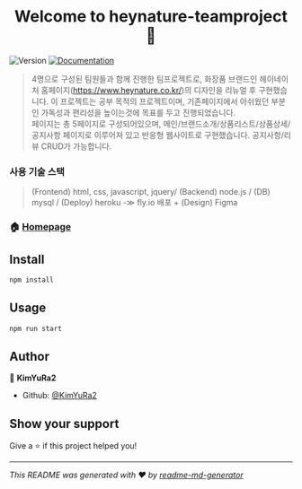 <h1 align="center">Welcome to heynature-teamproject 👋</h1>
<p>
  <img alt="Version" src="https://img.shields.io/badge/version-1.0-blue.svg?cacheSeconds=2592000" />
  <a href="https://github.com/KimYuRa2/heynature-fin/" target="_blank">
    <img alt="Documentation" src="https://img.shields.io/badge/documentation-yes-brightgreen.svg" />
  </a>
</p>

> 4명으로 구성된 팀원들과 함께 진행한 팀프로젝트로, 화장품 브랜드인 헤이네이처 홈페이지(https://www.heynature.co.kr/)의 디자인을 리뉴얼 후 구현했습니다.
이 프로젝트는 공부 목적의 프로젝트이며, 기존페이지에서 아쉬웠던 부분인 가독성과 편리성을 높이는것에 목표를 두고 진행되었습니다.  
페이지는 총 5페이지로 구성되어있으며, 메인/브랜드소개/상품리스트/상품상세/공지사항 페이지로 이루어져 있고 반응형 웹사이트로 구현했습니다.
공지사항/리뷰 CRUD가 가능합니다.

### 사용 기술 스택
> (Frontend) html, css, javascript, jquery/ (Backend) node.js / (DB) mysql / (Deploy) heroku -≫ fly.io 배포 + (Design) Figma

### 🏠 [Homepage](https://heynature-teamproject.fly.dev/)

## Install

```sh
npm install
```

## Usage

```sh
npm run start
```

## Author

👤 **KimYuRa2**

* Github: [@KimYuRa2](https://github.com/KimYuRa2)

## Show your support

Give a ⭐️ if this project helped you!

***
_This README was generated with ❤️ by [readme-md-generator](https://github.com/kefranabg/readme-md-generator)_
